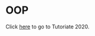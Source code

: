 # OOP

Click [here](https://drive.google.com/drive/folders/1dqNmMF5ixyYOXzKEiHYyAHJJMGpSscFp) to go to Tutoriate 2020.
